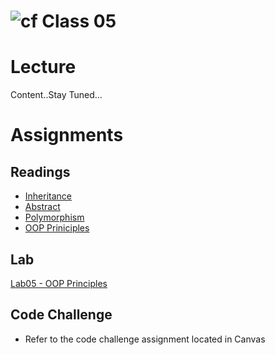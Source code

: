 # ![cf](http://i.imgur.com/7v5ASc8.png) Class 05

# Lecture

Content..Stay Tuned...

# Assignments

## Readings
- [Inheritance](https://docs.microsoft.com/en-us/dotnet/csharp/programming-guide/classes-and-structs/inheritance)
- [Abstract](https://docs.microsoft.com/en-us/dotnet/csharp/programming-guide/classes-and-structs/abstract-and-sealed-classes-and-class-members)
- [Polymorphism](https://docs.microsoft.com/en-us/dotnet/csharp/programming-guide/classes-and-structs/polymorphism)
- [OOP Priniciples](https://docs.microsoft.com/en-us/dotnet/csharp/programming-guide/concepts/object-oriented-programming)

## Lab
[Lab05 - OOP Principles](https://github.com/codefellows-seattle-dotnet-401d3/Lab05-OOP-Principles)

## Code Challenge
- Refer to the code challenge assignment located in Canvas
